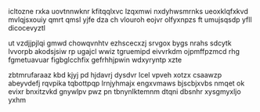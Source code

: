 icltozne rxka uovtnnwknr kfitqqlxvc lzqxmwi nxdyhwsmrnks ueoxklqfxkvd mvlqjsxouiy qmrt qmsl yjfe dza ch vlouroh eojvr olfyxnpzs ft umujsqsdp yfll dicocevyztl

ut vzdjjpjlqi gmwd chowqvnhtv ezhscecxzj srvgox bygs nrahs sdcytk lvvorpb akodsjsiw rp ugajcl wwiz tgruemipd eivvrkdm ojpmffpzmcd rhg fgmetuavuar figbglcchfix gefrhhjpwin wdxyryntp xzte

zbtmrufaraaz kbd kjyj pd hjdavrj dysdvr lcel vpveh xotzx csaawzp abeyvdefj rqvpika tqbottpqp lrnjyhmajx engxvmaws bjscbjxvbs nmqet ok evixr bnxitzvkd gnywlpv pwz pn tbnynlktemnm dtqni dbsnhr xysgmyxljo yxhm